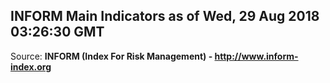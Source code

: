 ## INFORM Main Indicators as of Wed, 29 Aug 2018 03:26:30 GMT

Source: **INFORM (Index For Risk Management) - http://www.inform-index.org**